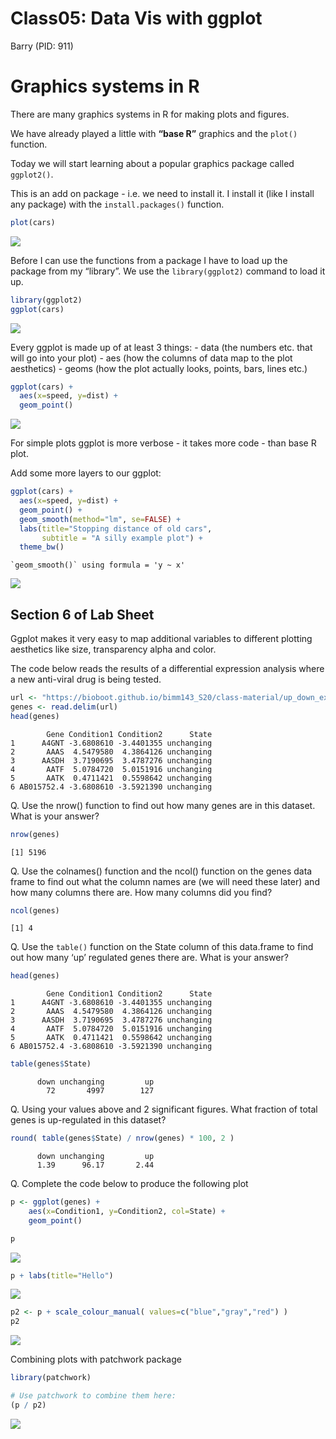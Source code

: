 # Class05: Data Vis with ggplot
Barry (PID: 911)

# Graphics systems in R

There are many graphics systems in R for making plots and figures.

We have already played a little with **“base R”** graphics and the
`plot()` function.

Today we will start learning about a popular graphics package called
`ggplot2()`.

This is an add on package - i.e. we need to install it. I install it
(like I install any package) with the `install.packages()` function.

``` r
plot(cars)
```

![](class05_files/figure-commonmark/unnamed-chunk-1-1.png)

Before I can use the functions from a package I have to load up the
package from my “library”. We use the `library(ggplot2)` command to load
it up.

``` r
library(ggplot2)
ggplot(cars)
```

![](class05_files/figure-commonmark/unnamed-chunk-2-1.png)

Every ggplot is made up of at least 3 things: - data (the numbers etc.
that will go into your plot) - aes (how the columns of data map to the
plot aesthetics) - geoms (how the plot actually looks, points, bars,
lines etc.)

``` r
ggplot(cars) +
  aes(x=speed, y=dist) +
  geom_point()
```

![](class05_files/figure-commonmark/unnamed-chunk-3-1.png)

For simple plots ggplot is more verbose - it takes more code - than base
R plot.

Add some more layers to our ggplot:

``` r
ggplot(cars) +
  aes(x=speed, y=dist) +
  geom_point() +
  geom_smooth(method="lm", se=FALSE) +
  labs(title="Stopping distance of old cars",
       subtitle = "A silly example plot") +
  theme_bw()
```

    `geom_smooth()` using formula = 'y ~ x'

![](class05_files/figure-commonmark/unnamed-chunk-4-1.png)

## Section 6 of Lab Sheet

Ggplot makes it very easy to map additional variables to different
plotting aesthetics like size, transparency alpha and color.

The code below reads the results of a differential expression analysis
where a new anti-viral drug is being tested.

``` r
url <- "https://bioboot.github.io/bimm143_S20/class-material/up_down_expression.txt"
genes <- read.delim(url)
head(genes)
```

            Gene Condition1 Condition2      State
    1      A4GNT -3.6808610 -3.4401355 unchanging
    2       AAAS  4.5479580  4.3864126 unchanging
    3      AASDH  3.7190695  3.4787276 unchanging
    4       AATF  5.0784720  5.0151916 unchanging
    5       AATK  0.4711421  0.5598642 unchanging
    6 AB015752.4 -3.6808610 -3.5921390 unchanging

Q. Use the nrow() function to find out how many genes are in this
dataset. What is your answer?

``` r
nrow(genes)
```

    [1] 5196

Q. Use the colnames() function and the ncol() function on the genes data
frame to find out what the column names are (we will need these later)
and how many columns there are. How many columns did you find?

``` r
ncol(genes)
```

    [1] 4

Q. Use the `table()` function on the State column of this data.frame to
find out how many ‘up’ regulated genes there are. What is your answer?

``` r
head(genes)
```

            Gene Condition1 Condition2      State
    1      A4GNT -3.6808610 -3.4401355 unchanging
    2       AAAS  4.5479580  4.3864126 unchanging
    3      AASDH  3.7190695  3.4787276 unchanging
    4       AATF  5.0784720  5.0151916 unchanging
    5       AATK  0.4711421  0.5598642 unchanging
    6 AB015752.4 -3.6808610 -3.5921390 unchanging

``` r
table(genes$State)
```


          down unchanging         up 
            72       4997        127 

Q. Using your values above and 2 significant figures. What fraction of
total genes is up-regulated in this dataset?

``` r
round( table(genes$State) / nrow(genes) * 100, 2 )
```


          down unchanging         up 
          1.39      96.17       2.44 

Q. Complete the code below to produce the following plot

``` r
p <- ggplot(genes) + 
    aes(x=Condition1, y=Condition2, col=State) +
    geom_point()

p 
```

![](class05_files/figure-commonmark/unnamed-chunk-11-1.png)

``` r
p + labs(title="Hello")
```

![](class05_files/figure-commonmark/unnamed-chunk-12-1.png)

``` r
p2 <- p + scale_colour_manual( values=c("blue","gray","red") )
p2
```

![](class05_files/figure-commonmark/unnamed-chunk-13-1.png)

Combining plots with patchwork package

``` r
library(patchwork)

# Use patchwork to combine them here:
(p / p2)
```

![](class05_files/figure-commonmark/unnamed-chunk-14-1.png)

